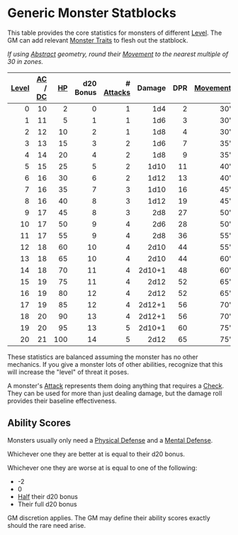 # Generic Monster Statblocks

This table provides the core statistics for monsters of different [Level](../../Player%20Characters/Derived%20Statistics/Level.md). The GM can add relevant [Monster Traits](Monster%20Traits.md) to flesh out the statblock.

*If using [Abstract](../../Game%20Procedures/Core%20Procedures/Geometry.md#Abstract) geometry, round their [Movement](../../Game%20Procedures/Combat/Movement.md) to the nearest multiple of 30 in zones.*

| [Level](../../Player%20Characters/Derived%20Statistics/Level.md) | [AC](../../Player%20Characters/Derived%20Statistics/Armor%20Class.md) / [DC](../../Game%20Procedures/Core%20Procedures/DC.md) | [HP](../../Player%20Characters/Derived%20Statistics/Hit%20Points.md) | d20 Bonus | # [Attacks](../../Game%20Procedures/Combat/Attack.md) | Damage | DPR | [Movement](../../Game%20Procedures/Combat/Movement.md) |
| ---------------------------------------------------------------: | ----------------------------------------------------------------------------------------------------------------------------: | -------------------------------------------------------------------: | --------: | ----------------------------------------------------: | -----: | --: | -----------------------------------------------------: |
|                                                                0 |                                                                                                                            10 |                                                                    2 |         0 |                                                     1 |    1d4 |   2 |                                                    30' |
|                                                                1 |                                                                                                                            11 |                                                                    5 |         1 |                                                     1 |    1d6 |   3 |                                                    30' |
|                                                                2 |                                                                                                                            12 |                                                                   10 |         2 |                                                     1 |    1d8 |   4 |                                                    30' |
|                                                                3 |                                                                                                                            13 |                                                                   15 |         3 |                                                     2 |    1d6 |   7 |                                                    35' |
|                                                                4 |                                                                                                                            14 |                                                                   20 |         4 |                                                     2 |    1d8 |   9 |                                                    35' |
|                                                                5 |                                                                                                                            15 |                                                                   25 |         5 |                                                     2 |   1d10 |  11 |                                                    40' |
|                                                                6 |                                                                                                                            16 |                                                                   30 |         6 |                                                     2 |   1d12 |  13 |                                                    40' |
|                                                                7 |                                                                                                                            16 |                                                                   35 |         7 |                                                     3 |   1d10 |  16 |                                                    45' |
|                                                                8 |                                                                                                                            16 |                                                                   40 |         8 |                                                     3 |   1d12 |  19 |                                                    45' |
|                                                                9 |                                                                                                                            17 |                                                                   45 |         8 |                                                     3 |    2d8 |  27 |                                                    50' |
|                                                               10 |                                                                                                                            17 |                                                                   50 |         9 |                                                     4 |    2d6 |  28 |                                                    50' |
|                                                               11 |                                                                                                                            17 |                                                                   55 |         9 |                                                     4 |    2d8 |  36 |                                                    55' |
|                                                               12 |                                                                                                                            18 |                                                                   60 |        10 |                                                     4 |   2d10 |  44 |                                                    55' |
|                                                               13 |                                                                                                                            18 |                                                                   65 |        10 |                                                     4 |   2d10 |  44 |                                                    60' |
|                                                               14 |                                                                                                                            18 |                                                                   70 |        11 |                                                     4 | 2d10+1 |  48 |                                                    60' |
|                                                               15 |                                                                                                                            19 |                                                                   75 |        11 |                                                     4 |   2d12 |  52 |                                                    65' |
|                                                               16 |                                                                                                                            19 |                                                                   80 |        12 |                                                     4 |   2d12 |  52 |                                                    65' |
|                                                               17 |                                                                                                                            19 |                                                                   85 |        12 |                                                     4 | 2d12+1 |  56 |                                                    70' |
|                                                               18 |                                                                                                                            20 |                                                                   90 |        13 |                                                     4 | 2d12+1 |  56 |                                                    70' |
|                                                               19 |                                                                                                                            20 |                                                                   95 |        13 |                                                     5 | 2d10+1 |  60 |                                                    75' |
|                                                               20 |                                                                                                                            21 |                                                                  100 |        14 |                                                     5 |   2d12 |  65 |                                                    75' |

These statistics are balanced assuming the monster has no other mechanics. If you give a monster lots of other abilities, recognize that this will increase the "level" of threat it poses.

A monster's [Attack](../../Game%20Procedures/Combat/Attack.md) represents them doing anything that requires a [Check](../../Game%20Procedures/Core%20Procedures/Check.md). They can be used for more than just dealing damage, but the damage roll provides their baseline effectiveness.

## Ability Scores

Monsters usually only need a [Physical Defense](../../Player%20Characters/Derived%20Statistics/Physical%20Defense.md) and a [Mental Defense](../../Player%20Characters/Derived%20Statistics/Mental%20Defense.md).

Whichever one they are better at is equal to their d20 bonus.

Whichever one they are worse at is equal to one of the following:

- -2
- 0
- [Half](../../Game%20Procedures/Core%20Procedures/Half.md) their d20 bonus
- Their full d20 bonus

GM discretion applies. The GM may define their ability scores exactly should the rare need arise.
